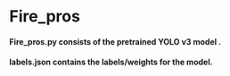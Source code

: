 # Fire_pros
#### Fire_pros.py consists of the pretrained YOLO v3 model .
#### labels.json contains the labels/weights for the model.

